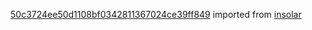 [50c3724ee50d1108bf0342811367024ce39ff849](https://github.com/insolar/insolar/commit/50c3724ee50d1108bf0342811367024ce39ff849) imported from [insolar](https://github.com/insolar/insolar)
